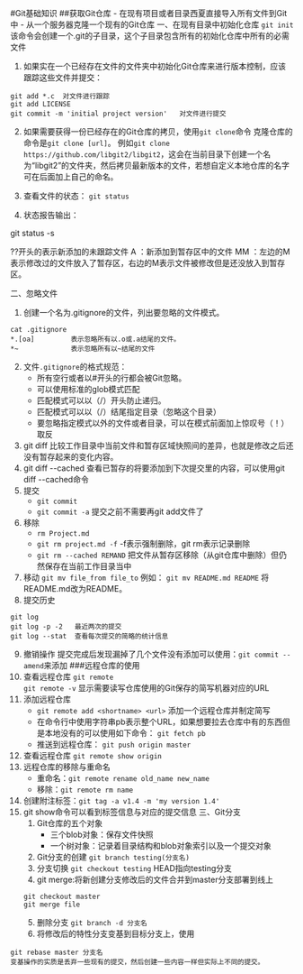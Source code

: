 #Git基础知识
##获取Git仓库
	- 在现有项目或者目录西夏直接导入所有文件到Git中
	- 从一个服务器克隆一个现有的Git仓库
一、在现有目录中初始化仓库
`git init`
该命令会创建一个.git的子目录，这个子目录包含所有的初始化仓库中所有的必需文件
1. 如果实在一个已经存在文件的文件夹中初始化Git仓库来进行版本控制，应该跟踪这些文件并提交：
```
git add *.c  对文件进行跟踪
git add LICENSE
git commit -m 'initial project version'   对文件进行提交 
```
2. 如果需要获得一份已经存在的Git仓库的拷贝，使用`git clone`命令
克隆仓库的命令是`git clone [url]`。 例如`git clone https://github.com/libgit2/libgit2`，这会在当前目录下创建一个名为“libgit2”的文件夹，然后拷贝最新版本的文件，若想自定义本地仓库的名字可在后面加上自己的命名。
3. 查看文件的状态：
`git status`

4.  状态报告输出：

git status -s

??开头的表示新添加的未跟踪文件
A ：新添加到暂存区中的文件
MM ：左边的M表示修改过的文件放入了暂存区，右边的M表示文件被修改但是还没放入到暂存区。


二、忽略文件
1. 创建一个名为.gitignore的文件，列出要忽略的文件模式。
```
cat .gitignore
*.[oa]         表示忽略所有以.o或.a结尾的文件。
*~             表示忽略所有以~结尾的文件
```

2. 文件`.gitignore`的格式规范：
	- 所有空行或者以#开头的行都会被Git忽略。
	- 可以使用标准的glob模式匹配
	- 匹配模式可以以（/）开头防止递归。
	- 匹配模式可以以（/）结尾指定目录（忽略这个目录）
	- 要忽略指定模式以外的文件或者目录，可以在模式前面加上惊叹号（！）取反
3. git diff
	比较工作目录中当前文件和暂存区域快照间的差异，也就是修改之后还没有暂存起来的变化内容。
4. git diff --cached
查看已暂存的将要添加到下次提交里的内容，可以使用git diff --cached命令
5. 提交
	- `git commit`
	- `git commit -a`    提交之前不需要再git add文件了
6. 移除
	- `rm Project.md`
	- `git rm project.md -f` -f表示强制删除，git rm表示记录删除
	- `git rm --cached REMAND`  把文件从暂存区移除（从git仓库中删除）但仍然保存在当前工作目录当中
7. 移动
	`git mv file_from file_to`
	例如：
	`git mv README.md README`   将README.md改为README。
8. 提交历史
```
git log
git log -p -2   最近两次的提交
git log --stat  查看每次提交的简略的统计信息
```
9. 撤销操作
提交完成后发现漏掉了几个文件没有添加可以使用：`git commit --amend`来添加
###远程仓库的使用
1. 查看远程仓库
`git remote`     
`git remote -v`  显示需要读写仓库使用的Git保存的简写机器对应的URL
2. 添加远程仓库
	- `git remote add <shortname> <url>`  添加一个远程仓库并制定简写
	- 在命令行中使用字符串pb表示整个URL，如果想要拉去仓库中有的东西但是本地没有的可以使用如下命令：
`git fetch pb`
	- 推送到远程仓库：
`git push origin master`
3. 查看远程仓库
`git remote show origin`
4. 远程仓库的移除与重命名
	- 重命名：`git remote rename old_name new_name`
	- 移除：`git remote rm name`
5. 创建附注标签：`git tag -a v1.4 -m 'my version 1.4'`
6. git show命令可以看到标签信息与对应的提交信息
三、Git分支
	1. Git仓库的五个对象
		- 三个blob对象：保存文件快照
		- 一个树对象：记录着目录结构和blob对象索引以及一个提交对象
	2. Git分支的创建
		`git branch testing(分支名)`
	3. 分支切换
		`git checkout testing`   HEAD指向testing分支
	4. git merge:将新创建分支修改后的文件合并到master分支部署到线上
	```
	git checkout master
	git merge file
	```
	5. 删除分支
		`git branch -d 分支名`
	6. 将修改后的特性分支变基到目标分支上，使用
```
git rebase master 分支名
变基操作的实质是丢弃一些现有的提交，然后创建一些内容一样但实际上不同的提交。
```











